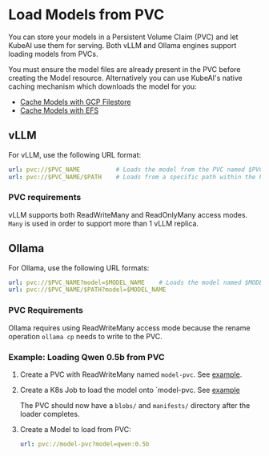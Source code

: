 # Load Models from PVC

You can store your models in a Persistent Volume Claim (PVC) and let KubeAI use them for serving.
Both vLLM and Ollama engines support loading models from PVCs.

You must ensure the model files are already present in the PVC before creating the Model resource.
Alternatively you can use KubeAI's native caching mechanism which downloads the model for you:

- [Cache Models with GCP Filestore](./cache-models-with-gcp-filestore.md)
- [Cache Models with EFS](./cache-models-with-aws-efs.md)


## vLLM

For vLLM, use the following URL format:
```yaml
url: pvc://$PVC_NAME          # Loads the model from the PVC named $PVC_NAME
url: pvc://$PVC_NAME/$PATH    # Loads from a specific path within the PVC
```

### PVC requirements

vLLM supports both ReadWriteMany and ReadOnlyMany access modes. `Many` is used in order to support more than 1 vLLM replica.


## Ollama

For Ollama, use the following URL formats:
```yaml
url: pvc://$PVC_NAME?model=$MODEL_NAME    # Loads the model named $MODEL_NAME that's loaded on the disk
url: pvc://$PVC_NAME/$PATH?model=$MODEL_NAME
```

### PVC Requirements
Ollama requires using ReadWriteMany access mode because the rename operation `ollama cp` needs to write to the PVC.

### Example: Loading Qwen 0.5b from PVC

1. Create a PVC with ReadWriteMany named `model-pvc`. See [example](https://github.com/substratusai/kubeai/blob/main/examples/ollama-pvc/pvc.yaml).
2. Create a K8s Job to load the model onto `model-pvc. See [example](https://github.com/substratusai/kubeai/blob/main/examples/ollama-pvc/job.yaml)

    The PVC should now have a `blobs/` and `manifests/` directory after the loader completes.


3. Create a Model to load from PVC:
   
   ```yaml
   url: pvc://model-pvc?model=qwen:0.5b
   ```
